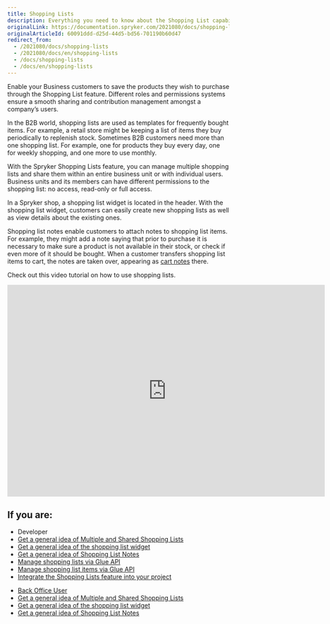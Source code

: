 ```yaml
---
title: Shopping Lists
description: Everything you need to know about the Shopping List capability.
originalLink: https://documentation.spryker.com/2021080/docs/shopping-lists
originalArticleId: 60091ddd-d25d-44d5-bd56-701190b60d47
redirect_from:
  - /2021080/docs/shopping-lists
  - /2021080/docs/en/shopping-lists
  - /docs/shopping-lists
  - /docs/en/shopping-lists
---
```


Enable your Business customers to save the products they wish to purchase through the Shopping List feature. Different roles and permissions systems ensure a smooth sharing and contribution management amongst a company’s users.

In the B2B world, shopping lists are used as templates for frequently bought items. For example, a retail store might be keeping a list of items they buy periodically to replenish stock. Sometimes B2B customers need more than one shopping list. For example, one for products they buy every day, one for weekly shopping, and one more to use monthly.

With the Spryker Shopping Lists feature, you can manage multiple shopping lists and share them within an entire business unit or with individual users. Business units and its members can have different permissions to the shopping list: no access, read-only or full access.

In a Spryker shop, a shopping list widget is located in the header. With the shopping list widget, customers can easily create new shopping lists as well as view details about the existing ones.

Shopping list notes enable customers to attach notes to shopping list items. For example, they might add a note saying that prior to purchase it is necessary to make sure a product is not available in their stock, or check if even more of it should be bought. When a customer transfers shopping list items to cart, the notes are taken over, appearing as [cart notes](https://documentation.spryker.com/2021080/docs/cart-notes) there.

Check out this video tutorial on how to use shopping lists.
<iframe src="https://fast.wistia.net/embed/iframe/zk32pr3lgt" title="How to use Shopping Lists in Spryker" allowtransparency="true" frameborder="0" scrolling="no" class="wistia_embed" name="wistia_embed" allowfullscreen="0" mozallowfullscreen="0" webkitallowfullscreen="0" oallowfullscreen="0" msallowfullscreen="0" width="720" height="480"></iframe>




## If you are:

<div class="mr-container">
    <div class="mr-list-container">
        <!-- col1 -->
        <div class="mr-col">
            <ul class="mr-list mr-list-green">
                <li class="mr-title">Developer</li>
                            <li><a href="https://documentation.spryker.com/docs/multiple-and-shared-shopping-lists-overview" class="mr-link">Get a general idea of Multiple and Shared Shopping Lists</a></li>
                                <li><a href="https://documentation.spryker.com/docs/shopping-list-widget-overview" class="mr-link">Get a general idea of the shopping list widget</a></li>
                                <li><a href="https://documentation.spryker.com/docs/shopping-list-notes-overview" class="mr-link">Get a general idea of Shopping List Notes</a></li>
                                 <li><a href="https://documentation.spryker.com/docs/managing-shopping-lists" class="mr-link">Manage shopping lists via Glue API</a></li>
                                      <li><a href="https://documentation.spryker.com/docs/managing-shopping-list-items" class="mr-link">Manage shopping list items via Glue API</a></li>
                 <li><a href="https://documentation.spryker.com/docs/shopping-lists-feature-integration" class="mr-link">Integrate the Shopping Lists feature into your project</li>
            </ul>
        </div>
        <div class="mr-col">
            <ul class="mr-list mr-list-blue">
                <li class="mr-title"> Back Office User</li>
                            <li><a href="https://documentation.spryker.com/docs/multiple-and-shared-shopping-lists-overview" class="mr-link">Get a general idea of Multiple and Shared Shopping Lists</a></li>
                                <li><a href="https://documentation.spryker.com/docs/shopping-list-widget-overview" class="mr-link">Get a general idea of the shopping list widget</a></li>
                                <li><a href="https://documentation.spryker.com/docs/shopping-list-notes-overview" class="mr-link">Get a general idea of Shopping List Notes</a></li>
            </ul>
                </div>
    </div>
</div>
